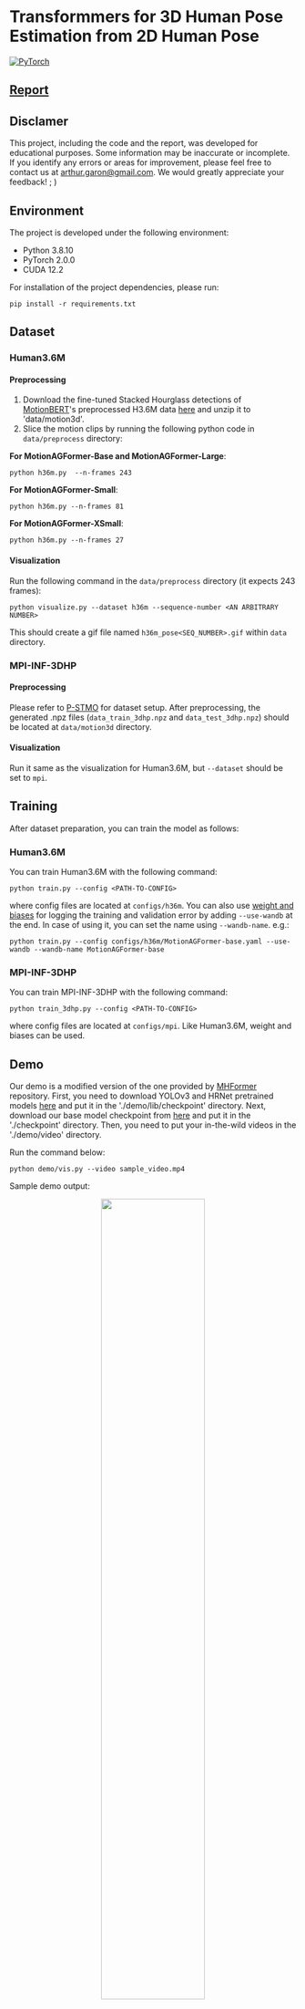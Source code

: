 # Transformmers for 3D Human Pose Estimation from 2D Human Pose

<a href="https://pytorch.org/get-started/locally/"><img alt="PyTorch" src="https://img.shields.io/badge/PyTorch-ee4c2c?logo=pytorch&logoColor=white"></a> 

## [Report](./Report.pdf)

<!-- (<div style="width: 60px; height: 20px; background-color: #550040; border-radius: 5px; solid #000;   display: flex; justify-content: center;"><p style="color: white;">Report</p></div> -->

## Disclamer

This project, including the code and the report, was developed for educational purposes. Some information may be inaccurate or incomplete. If you identify any errors or areas for improvement, please feel free to contact us at arthur.garon@gmail.com. We would greatly appreciate your feedback! ; )


## Environment
The project is developed under the following environment:
- Python 3.8.10
- PyTorch 2.0.0
- CUDA 12.2

For installation of the project dependencies, please run:
```
pip install -r requirements.txt
``` 
## Dataset
### Human3.6M
#### Preprocessing
1. Download the fine-tuned Stacked Hourglass detections of [MotionBERT](https://github.com/Walter0807/MotionBERT/blob/main/docs/pose3d.md)'s preprocessed H3.6M data [here](https://1drv.ms/u/s!AvAdh0LSjEOlgU7BuUZcyafu8kzc?e=vobkjZ) and unzip it to 'data/motion3d'.
2. Slice the motion clips by running the following python code in `data/preprocess` directory:

**For MotionAGFormer-Base and MotionAGFormer-Large**:
```text
python h36m.py  --n-frames 243
```

**For MotionAGFormer-Small**:
```text
python h36m.py --n-frames 81
```

**For MotionAGFormer-XSmall**:
```text
python h36m.py --n-frames 27
```

#### Visualization
Run the following command in the `data/preprocess` directory (it expects 243 frames):
```text
python visualize.py --dataset h36m --sequence-number <AN ARBITRARY NUMBER>
```
This should create a gif file named `h36m_pose<SEQ_NUMBER>.gif` within `data` directory.

### MPI-INF-3DHP
#### Preprocessing
Please refer to [P-STMO](https://github.com/paTRICK-swk/P-STMO#mpi-inf-3dhp) for dataset setup. After preprocessing, the generated .npz files (`data_train_3dhp.npz` and `data_test_3dhp.npz`) should be located at `data/motion3d` directory.
#### Visualization
Run it same as the visualization for Human3.6M, but `--dataset` should be set to `mpi`.
## Training
After dataset preparation, you can train the model as follows:
### Human3.6M
You can train Human3.6M with the following command:
```
python train.py --config <PATH-TO-CONFIG>
```
where config files are located at `configs/h36m`. You can also use [weight and biases](wandb.ai) for logging the training and validation error by adding `--use-wandb` at the end. In case of using it, you can set the name using `--wandb-name`. e.g.:

```
python train.py --config configs/h36m/MotionAGFormer-base.yaml --use-wandb --wandb-name MotionAGFormer-base
```
### MPI-INF-3DHP
You can train MPI-INF-3DHP with the following command:
```
python train_3dhp.py --config <PATH-TO-CONFIG>
```
where config files are located at `configs/mpi`. Like Human3.6M, weight and biases can be used.

## Demo
Our demo is a modified version of the one provided by [MHFormer](https://github.com/Vegetebird/MHFormer) repository. First, you need to download YOLOv3 and HRNet pretrained models [here](https://drive.google.com/drive/folders/1_ENAMOsPM7FXmdYRbkwbFHgzQq_B_NQA?usp=sharing) and put it in the './demo/lib/checkpoint' directory. Next, download our base model checkpoint from [here](https://drive.google.com/file/d/1Iii5EwsFFm9_9lKBUPfN8bV5LmfkNUMP/view) and put it in the './checkpoint' directory. Then, you need to put your in-the-wild videos in the './demo/video' directory.

Run the command below:
```
python demo/vis.py --video sample_video.mp4
```
Sample demo output:

<p align="center"><img src="figure/sample_video.gif" width="60%" alt="" /></p>

## Acknowledgement
Our code refer to the following repositorie:

- [MotionAGFormer](https://github.com/taatiteam/motionagformer)

We thank the authors for releasing their codes.

